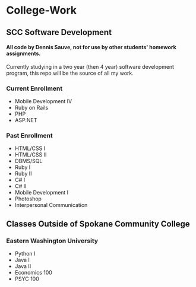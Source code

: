 # College-Work

## SCC Software Development
#### All code by Dennis Sauve, not for use by other students' homework assignments.

Currently studying in a two year (then 4 year) software development program, this repo will be the source of all my work.

### Current Enrollment
* Mobile Development IV
* Ruby on Rails
* PHP
* ASP.NET

### Past Enrollment
* HTML/CSS I
* HTML/CSS II
* DBMS/SQL
* Ruby I
* Ruby II
* C# I
* C# II
* Mobile Development I
* Photoshop
* Interpersonal Communication

## Classes Outside of Spokane Community College
### Eastern Washington University
* Python I
* Java I
* Java II
* Economics 100
* PSYC 100
